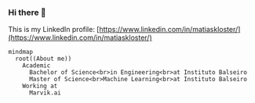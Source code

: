 ### Hi there 👋 

This is my LinkedIn profile: [https://www.linkedin.com/in/matiaskloster/](https://www.linkedin.com/in/matiaskloster/)

``` mermaid
mindmap
  root((About me))
    Academic
      Bachelor of Science<br>in Engineering<br>at Instituto Balseiro
      Master of Science<br>Machine Learning<br>at Instituto Balseiro
    Working at
      Marvik.ai
```



<!--
**klostermati/klostermati** is a ✨ _special_ ✨ repository because its `README.md` (this file) appears on your GitHub profile.

Here are some ideas to get you started:

- 🔭 I’m currently working on ...
- 🌱 I’m currently learning ...
- 👯 I’m looking to collaborate on ...
- 🤔 I’m looking for help with ...
- 💬 Ask me about ...
- 📫 How to reach me: ...
- 😄 Pronouns: ...
- ⚡ Fun fact: ...
-->
